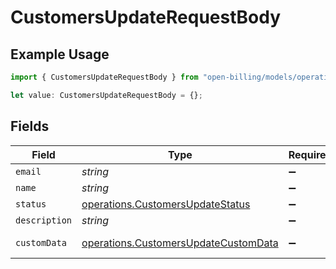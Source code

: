 # CustomersUpdateRequestBody

## Example Usage

```typescript
import { CustomersUpdateRequestBody } from "open-billing/models/operations";

let value: CustomersUpdateRequestBody = {};
```

## Fields

| Field                                                                                        | Type                                                                                         | Required                                                                                     | Description                                                                                  |
| -------------------------------------------------------------------------------------------- | -------------------------------------------------------------------------------------------- | -------------------------------------------------------------------------------------------- | -------------------------------------------------------------------------------------------- |
| `email`                                                                                      | *string*                                                                                     | :heavy_minus_sign:                                                                           | N/A                                                                                          |
| `name`                                                                                       | *string*                                                                                     | :heavy_minus_sign:                                                                           | N/A                                                                                          |
| `status`                                                                                     | [operations.CustomersUpdateStatus](../../models/operations/customersupdatestatus.md)         | :heavy_minus_sign:                                                                           | N/A                                                                                          |
| `description`                                                                                | *string*                                                                                     | :heavy_minus_sign:                                                                           | N/A                                                                                          |
| `customData`                                                                                 | [operations.CustomersUpdateCustomData](../../models/operations/customersupdatecustomdata.md) | :heavy_minus_sign:                                                                           | Any valid JSON value                                                                         |
